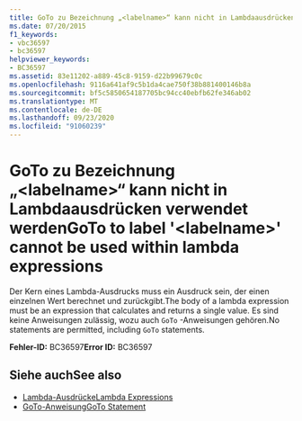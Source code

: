 ```yaml
---
title: GoTo zu Bezeichnung „<labelname>“ kann nicht in Lambdaausdrücken verwendet werden
ms.date: 07/20/2015
f1_keywords:
- vbc36597
- bc36597
helpviewer_keywords:
- BC36597
ms.assetid: 83e11202-a889-45c8-9159-d22b99679c0c
ms.openlocfilehash: 9116a641af9c5b1da4cae750f38b881400146b8a
ms.sourcegitcommit: bf5c5850654187705bc94cc40ebfb62fe346ab02
ms.translationtype: MT
ms.contentlocale: de-DE
ms.lasthandoff: 09/23/2020
ms.locfileid: "91060239"
---
```

# <a name="goto-to-label-labelname-cannot-be-used-within-lambda-expressions"></a><span data-ttu-id="345cd-102">GoTo zu Bezeichnung „\<labelname>“ kann nicht in Lambdaausdrücken verwendet werden</span><span class="sxs-lookup"><span data-stu-id="345cd-102">GoTo to label '\<labelname>' cannot be used within lambda expressions</span></span>

<span data-ttu-id="345cd-103">Der Kern eines Lambda-Ausdrucks muss ein Ausdruck sein, der einen einzelnen Wert berechnet und zurückgibt.</span><span class="sxs-lookup"><span data-stu-id="345cd-103">The body of a lambda expression must be an expression that calculates and returns a single value.</span></span> <span data-ttu-id="345cd-104">Es sind keine Anweisungen zulässig, wozu auch `GoTo` -Anweisungen gehören.</span><span class="sxs-lookup"><span data-stu-id="345cd-104">No statements are permitted, including `GoTo` statements.</span></span>  
  
 <span data-ttu-id="345cd-105">**Fehler-ID:** BC36597</span><span class="sxs-lookup"><span data-stu-id="345cd-105">**Error ID:** BC36597</span></span>  
  
## <a name="see-also"></a><span data-ttu-id="345cd-106">Siehe auch</span><span class="sxs-lookup"><span data-stu-id="345cd-106">See also</span></span>

- [<span data-ttu-id="345cd-107">Lambda-Ausdrücke</span><span class="sxs-lookup"><span data-stu-id="345cd-107">Lambda Expressions</span></span>](../programming-guide/language-features/procedures/lambda-expressions.md)
- [<span data-ttu-id="345cd-108">GoTo-Anweisung</span><span class="sxs-lookup"><span data-stu-id="345cd-108">GoTo Statement</span></span>](../language-reference/statements/goto-statement.md)
